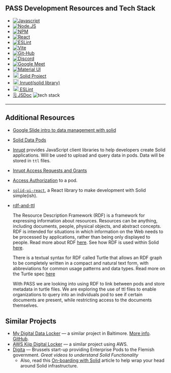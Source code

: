## PASS Development Resources and Tech Stack

-  [![Javascript](https://badges.aleen42.com/src/javascript.svg)](https://developer.mozilla.org/en-US/docs/Web/JavaScript)
-  [![Node.JS](https://badges.aleen42.com/src/node.svg)](https://nodejs.org/en)
-  [![NPM](https://badges.aleen42.com/src/npm.svg)](https://www.npmjs.com/)
-  [![React](https://badges.aleen42.com/src/react.svg)](https://react.dev/)
-  [![ESLint](https://badges.aleen42.com/src/eslint.svg)](https://eslint.org/)
-  [![Vite](https://badges.aleen42.com/src/vitejs.svg)](https://vitejs.dev/)
-  [![Git-Hub](https://badges.aleen42.com/src/github.svg)](https://github.com/codeforpdx/PASS)
-  [![Discord](https://badges.aleen42.com/src/discord.svg)](https://discord.com/)
-  [![Google Meet](https://img.shields.io/badge/Google%20Meet-00897B?style=for-the-badge&logo=google-meet&logoColor=white)](https://meet.google.com/)
-  [![Material UI](https://img.shields.io/badge/Material%20UI-007FFF?style=for-the-badge&logo=mui&logoColor=white)](https://mui.com/)
-  <a href="https://solidproject.org"><img src="https://solidproject.org/assets/img/solid-emblem.svg" alt="SolidProjectIcon" width="18" height="18"> Solid Project
- <a href="https://www.inrupt.com/"><img src="https://docs.inrupt.com/inrupt-logo-small.svg" alt="InruptIcon" width="18" height="18"> Inrupt(solid library)
-  <a href="https://eslint.org/"><img src="https://upload.wikimedia.org/wikipedia/commons/thumb/e/e3/ESLint_logo.svg/324px-ESLint_logo.svg.png?20211012234406" alt="SolidProjectIcon" width="18" height="18"> ESLint
- 🗒️  [JSDoc](https://jsdoc.app/)
  ![tech stack](https://drive.google.com/uc?id=1hvs0XKI0hfdlGOJ_oRG-MqQTR9NCtmPy)

---

## Additional Resources

- [Google Slide intro to data management with solid](https://docs.google.com/presentation/d/1eMMB0Wd6lWin4BJPK4Vv3xwqAqVyURhvRlD8oxNi-3s/edit?usp=sharing)

- [Solid Data Pods](https://solidproject.org/developers/tutorials/getting-started)
- [Inrupt](https://docs.inrupt.com/developer-tools/javascript/client-libraries/) provides JavaScript client libraries to help developers create Solid applications. Will be used to upload and query data in pods. Data will be stored in `ttl` files.
- [Inrupt Access Requests and Grants](https://docs.inrupt.com/ess/latest/security/access-requests-grants/)
- [Access Authorization](https://solid.github.io/data-interoperability-panel/specification/#access-authorization%E2%91%A0) to a pod.
- [`solid-ui-react`](https://solid-ui-react.docs.inrupt.com/?path=/story/intro--page), a React library to make development with Solid simple(ish).
  
- [rdf-and-ttl](https://www.w3.org/TR/turtle/)

   The Resource Description Framework (RDF) is a framework for expressing information about resources. Resources can be anything, including documents, people, physical objects, and abstract concepts. RDF is intended for situations in which information on the Web needs to be processed by applications, rather than being only displayed to people. Read more about RDF [here](https://www.w3.org/TR/rdf11-primer/). See how RDF is used within Solid [here](https://solidproject.org/developers/vocabularies/well-known/core).

   There is a textual syntax for RDF called Turtle that allows an RDF graph to be completely written in a compact and natural text form, with abbreviations for common usage patterns and data types. Read more on the Turtle spec [here](https://www.w3.org/TR/turtle/)

   With PASS we are looking into using RDF to link between pods and store metadata in turtle files. We are exploring the use of ttl files to enable organizations to query into an individuals pod to see if certain documents are present, while restricting access to the documents themselves.

## Similar Projects

- [My Digital Data Locker](https://vimeo.com/mddl) — a similar project in Baltimore. [More info](https://www.aecf.org/blog/new-digital-data-locker-may-help-people-find-stable-housing). [GitHub](https://github.com/newamericafoundation/MDDL).
- [AWS Kiip Digital Locker](https://vimeo.com/762041743) — a similar project using AWS.
- [Digita](https://www.youtube.com/@Digita-ai) — Brussels start-up providing Enterprise Pods to the Flemish government. _Great videos to understand Solid Functionality_
  - Also, read this [On-boarding with Solid](https://medium.com/@JacksonMorgan/the-full-complexity-of-onboarding-with-solid-7aeaa842358) article to help wrap your head around Solid infrastructure.

